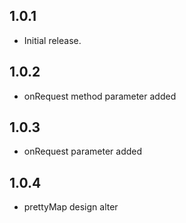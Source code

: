 ## 1.0.1

* Initial release.

## 1.0.2

* onRequest method parameter added

## 1.0.3

* onRequest parameter added

## 1.0.4

* prettyMap design alter